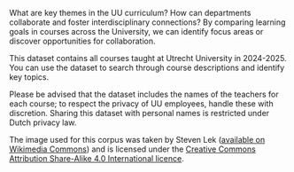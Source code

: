 What are key themes in the UU curriculum? How can departments collaborate and foster interdisciplinary connections? By comparing learning goals in courses across the University, we can identify focus areas or discover opportunities for collaboration.

This dataset contains all courses taught at Utrecht University in 2024-2025. You can use the dataset to search through course descriptions and identify key topics.

Please be advised that the dataset includes the names of the teachers for each course; to respect the privacy of UU employees, handle these with discretion. Sharing this dataset with personal names is restricted under Dutch privacy law.

The image used for this corpus was taken by Steven Lek ([available on Wikimedia Commons](https://commons.wikimedia.org/wiki/File:Academiegebouw_Utrecht_University.JPG)) and is licensed under the [Creative Commons Attribution Share-Alike 4.0 International licence](https://creativecommons.org/licenses/by-sa/4.0/deed.en).
